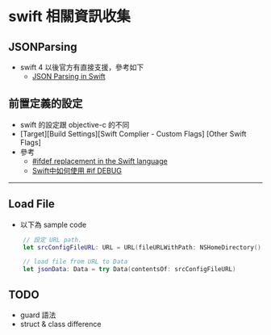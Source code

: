 # swift 相關資訊收集

## JSONParsing

* swift 4 以後官方有直接支援，參考如下
  * [JSON Parsing in Swift](https://medium.com/@nimjea/json-parsing-in-swift-2498099b78f)

## 前置定義的設定

* swift 的設定跟 objective-c 的不同
* [Target][Build Settings][Swift Complier - Custom Flags] [Other Swift Flags]
* 參考
  * [#ifdef replacement in the Swift language](https://stackoverflow.com/questions/24003291/ifdef-replacement-in-the-swift-language)
  * [Swift中如何使用 #if DEBUG](https://www.cnblogs.com/Bob-wei/p/5237761.html)

---

## Load File

* 以下為 sample code

``` swift
    // 設定 URL path.
    let srcConfigFileURL: URL = URL(fileURLWithPath: NSHomeDirectory() + "/Desktop/temp/catTest.json")

    // load file from URL to Data
    let jsonData: Data = try Data(contentsOf: srcConfigFileURL)
```

## TODO

* guard 語法
* struct & class difference
